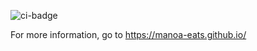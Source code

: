 ![ci-badge](https://github.com/manoa-eats/manoa-eats/workflows/manoaeats/badge.svg)

For more information, go to https://manoa-eats.github.io/
